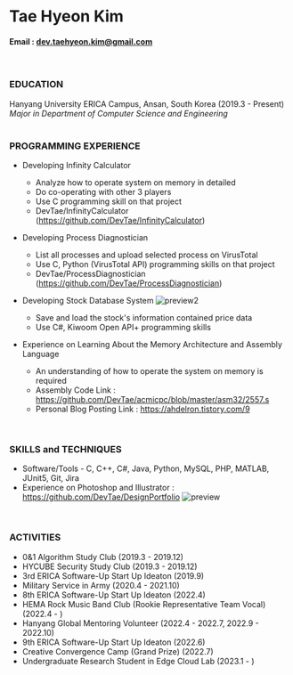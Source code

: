 Tae Hyeon Kim
=====
#### Email : dev.taehyeon.kim@gmail.com
<br/>

### EDUCATION
Hanyang University ERICA Campus, Ansan, South Korea (2019.3 - Present)<br/>
_Major in Department of Computer Science and Engineering_<br/>
<br/>

### PROGRAMMING EXPERIENCE
- Developing Infinity Calculator
  - Analyze how to operate system on memory in detailed
  - Do co-operating with other 3 players
  - Use C programming skill on that project
  - DevTae/InfinityCalculator (https://github.com/DevTae/InfinityCalculator)
 
- Developing Process Diagnostician
  - List all processes and upload selected process on VirusTotal
  - Use C, Python (VirusTotal API) programming skills on that project
  - DevTae/ProcessDiagnostician (https://github.com/DevTae/ProcessDiagnostician)

- Developing Stock Database System
![preview2](https://user-images.githubusercontent.com/55177359/211186525-b162f5e3-0e1a-40c0-af47-057d6e3afd78.png)
  - Save and load the stock's information contained price data
  - Use C#, Kiwoom Open API+ programming skills
 

- Experience on Learning About the Memory Architecture and Assembly Language
  - An understanding of how to operate the system on memory is required
  - Assembly Code Link : https://github.com/DevTae/acmicpc/blob/master/asm32/2557.s
  - Personal Blog Posting Link : https://ahdelron.tistory.com/9
<br/>

### SKILLS and TECHNIQUES
 - Software/Tools - C, C++, C#, Java, Python, MySQL, PHP, MATLAB, JUnit5, Git, Jira
 - Experience on Photoshop and Illustrator : https://github.com/DevTae/DesignPortfolio
 ![preview](https://user-images.githubusercontent.com/55177359/211186492-460fc33f-a2b9-4852-a534-ac27600c025e.png)
<br/> 

### ACTIVITIES
 - 0&1 Algorithm Study Club (2019.3 - 2019.12)
 - HYCUBE Security Study Club (2019.3 - 2019.12)
 - 3rd ERICA Software-Up Start Up Ideaton (2019.9)
 - Military Service in Army (2020.4 - 2021.10)
 - 8th ERICA Software-Up Start Up Ideaton (2022.4)
 - HEMA Rock Music Band Club (Rookie Representative Team Vocal) (2022.4 - )
 - Hanyang Global Mentoring Volunteer (2022.4 - 2022.7, 2022.9 - 2022.10)
 - 9th ERICA Software-Up Start Up Ideaton (2022.6)
 - Creative Convergence Camp (Grand Prize) (2022.7)
 - Undergraduate Research Student in Edge Cloud Lab (2023.1 - )
